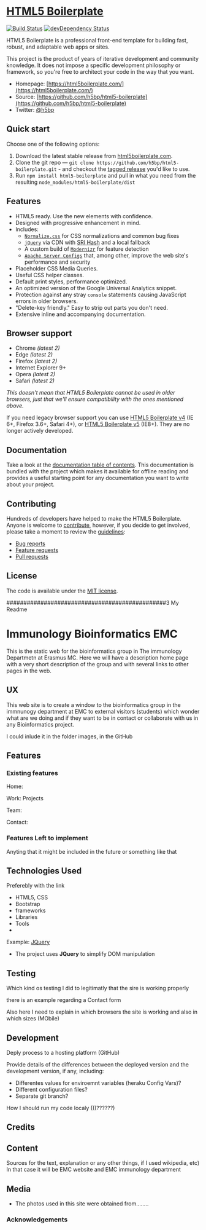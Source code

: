 # [HTML5 Boilerplate](https://html5boilerplate.com/)

[![Build Status](https://travis-ci.org/h5bp/html5-boilerplate.svg)](https://travis-ci.org/h5bp/html5-boilerplate)
[![devDependency Status](https://david-dm.org/h5bp/html5-boilerplate/dev-status.svg)](https://david-dm.org/h5bp/html5-boilerplate#info=devDependencies)

HTML5 Boilerplate is a professional front-end template for building
fast, robust, and adaptable web apps or sites.

This project is the product of years of iterative development and
community knowledge. It does not impose a specific development
philosophy or framework, so you're free to architect your code in the
way that you want.

* Homepage: [https://html5boilerplate.com/](https://html5boilerplate.com/)
* Source: [https://github.com/h5bp/html5-boilerplate](https://github.com/h5bp/html5-boilerplate)
* Twitter: [@h5bp](https://twitter.com/h5bp)


## Quick start

Choose one of the following options:

1. Download the latest stable release from
   [html5boilerplate.com](https://html5boilerplate.com/).
2. Clone the git repo — `git clone
   https://github.com/h5bp/html5-boilerplate.git` - and checkout the
   [tagged release](https://github.com/h5bp/html5-boilerplate/releases)
   you'd like to use.
3. Run `npm install html5-boilerplate` and pull in what you need from the resulting `node_modules/html5-boilerplate/dist`


## Features

* HTML5 ready. Use the new elements with confidence.
* Designed with progressive enhancement in mind.
* Includes:
  * [`Normalize.css`](https://necolas.github.com/normalize.css/)
    for CSS normalizations and common bug fixes
  * [`jQuery`](https://jquery.com/) via CDN with [SRI Hash](https://developer.mozilla.org/en-US/docs/Web/Security/Subresource_Integrity) and a local fallback
  * A custom build of [`Modernizr`](https://modernizr.com/) for feature
    detection
  * [`Apache Server Configs`](https://github.com/h5bp/server-configs-apache)
    that, among other, improve the web site's performance and security
* Placeholder CSS Media Queries.
* Useful CSS helper classes.
* Default print styles, performance optimized.
* An optimized version of the Google Universal Analytics snippet.
* Protection against any stray `console` statements causing JavaScript
  errors in older browsers.
* "Delete-key friendly." Easy to strip out parts you don't need.
* Extensive inline and accompanying documentation.


## Browser support

* Chrome *(latest 2)*
* Edge *(latest 2)*
* Firefox *(latest 2)*
* Internet Explorer 9+
* Opera *(latest 2)*
* Safari *(latest 2)*

*This doesn't mean that HTML5 Boilerplate cannot be used in older browsers,
just that we'll ensure compatibility with the ones mentioned above.*

If you need legacy browser support you
can use [HTML5 Boilerplate v4](https://github.com/h5bp/html5-boilerplate/tree/v4) (IE 6+, Firefox 3.6+, Safari 4+),
or [HTML5 Boilerplate v5](https://github.com/h5bp/html5-boilerplate/tree/v5.0.0) (IE8+). They are no longer actively developed.


## Documentation

Take a look at the [documentation table of contents](dist/doc/TOC.md).
This documentation is bundled with the project which makes it 
available for offline reading and provides a useful starting point for
any documentation you want to write about your project.


## Contributing

Hundreds of developers have helped to make the HTML5 Boilerplate. Anyone is welcome to [contribute](.github/CONTRIBUTING.md),
however, if you decide to get involved, please take a moment to review
the [guidelines](.github/CONTRIBUTING.md):

* [Bug reports](.github/CONTRIBUTING.md#bugs)
* [Feature requests](.github/CONTRIBUTING.md#features)
* [Pull requests](.github/CONTRIBUTING.md#pull-requests)


## License

The code is available under the [MIT license](LICENSE.txt).



###############################################3
My Readme
# Immunology Bioinformatics EMC

This is the static web for the bioinformatics group in The immunology Departmetn at Erasmus MC.
Here we will have a description home page with a very short description of the group and with several
links to other pages in the web.

## UX
This web site is to create a window to the bioinformatics group in the immnunogy department at EMC to
external visitors (students) which wonder what are we doing and if they want to be in contact or collaborate with us
in any Bioinformatics project.

<Here it will be a link to a picture of the wireframe that I did in paper>
I could inlude it in the folder images, in the GitHub

## Features

### Existing features
Home: 

Work: Projects

Team:

Contact: 

### Features Left to implement
Anyting that it might be included in the future or something like that



## Technologies Used

Preferebly with the link
- HTML5, CSS
- Bootstrap
- frameworks 
- Libraries
- Tools
- 
Example:
[JQuery](https://jquery.com)
- The project uses **JQuery** to simplify DOM manipulation



## Testing

Which kind os testing I did to legitimatly that the sire is working properly 

there is an example regarding a Contact form


Also here I need to explain in which browsers the site is working and also in which sizes (MObile)




## Development

Deply process to a hosting platform (GitHub)

Provide details of the differences between the deployed version and the development version, if any, including:
- Differentes values for enviroemnt variables (heraku Config Vars)?
- Different configuration files?
- Separate git branch?

How I should run my code localy (((??????)




## Credits


## Content
Sources for the text, explanation or any other things, if I used wikipedia, etc)
In that case it will be EMC website and EMC immunology department



## Media

- The photos used in this site were obtained from........


### Acknowledgements










 
